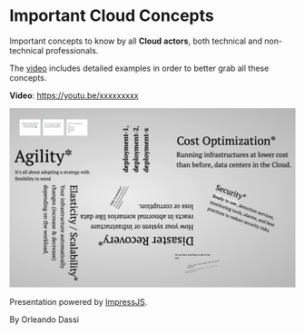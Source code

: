 Important Cloud Concepts
========================

Important concepts to know by all **Cloud actors**, both technical and non-technical professionals.

The [video](https://youtu.be/xxxxxxxxx) includes detailed examples in order to better grab all these concepts.

**Video**: https://youtu.be/xxxxxxxxx

[![PresentationImage](presentation-image.png)](https://youtu.be/xxxxxxxxx)


Presentation powered by [ImpressJS](https://github.com/impress/impress.js).


By Orleando Dassi
